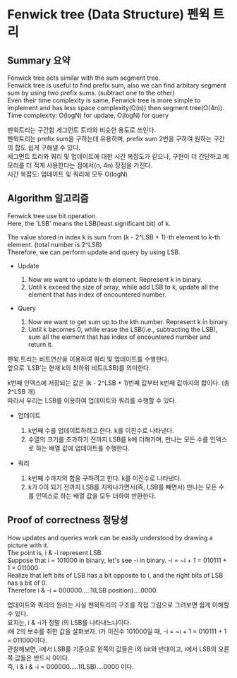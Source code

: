 # Fenwick tree (Data Structure) 펜윅 트리

## Summary 요약
Fenwick tree acts similar with the sum segment tree.  
Fenwick tree is useful to find prefix sum, also we can find arbitary segment sum by using two prefix sums. (subtract one to the other)  
Even their time complexity is same, Fenwick tree is more simple to implement and has less space complexity(O(n)) then segment tree(O(4n)).  
Time complexity: O(logN) for update, O(logN) for query  
  

펜윅트리는 구간합 세그먼트 트리와 비슷한 용도로 쓰인다.  
펜윅트리는 prefix sum을 구하는데 유용하며, prefix sum 2번을 구하여 원하는 구간의 합도 쉽게 구해낼 수 있다.    
세그먼트 트리와 쿼리 및 업데이트에 대한 시간 복잡도가 같으나, 구현이 더 간단하고 메모리를 더 적게 사용한다는 점에서(n, 4n) 장점을 가진다.  
시간 복잡도: 업데이트 및 쿼리에 모두 O(logN)  


## Algorithm 알고리즘
Fenwick tree use bit operation.  
Here, the 'LSB' means the LSB(least significant bit) of k.  
     
The value stored in index k is sum from (k - 2^LSB + 1)-th element to k-th element. (total number is 2^LSB)  
Therefore, we can perform update and query by using LSB.

- Update  
  1. Now we want to update k-th element. Represent k in binary.  
  2. Until k exceed the size of array, while add LSB to k, update all the element that has index of encountered number.  

- Query
  1. Now we want to get sum up to the kth number. Represent k in binary.  
  2. Until k becomes 0, while erase the LSB(i.e., subtracting the LSB), sum all the element that has index of encountered number and return it.  


    
펜윅 트리는 비트연산을 이용하여 쿼리 및 업데이트를 수행한다.  
앞으로 'LSB'는 현재 k의 최하위 비트(LSB)를 의미한다.  
    
k번째 인덱스에 저장되는 값은 (k - 2^LSB + 1)번째 값부터 k번째 값까지의 합이다. (총 2^LSB 개)  
따라서 우리는 LSB를 이용하여 업데이트와 쿼리를 수행할 수 있다.  

- 업데이트  
  1. k번째 수를 업데이트하려고 한다. k를 이진수로 나타낸다.  
  2. 수열의 크기를 초과하기 전까지 LSB를 k에 더해가며, 만나는 모든 수를 인덱스로 하는 배열 값에 업데이트를 수행한다.  

- 쿼리  
  1. k번째 수까지의 합을 구하려고 한다. k를 이진수로 나타낸다.  
  2. k가 0이 되기 전까지 LSB를 지워나가면서(즉, LSB를 빼면서) 만나는 모든 수를 인덱스로 하는 배열 값을 모두 더하여 반환한다.  


## Proof of correctness 정당성
How updates and queries work can be easily understood by drawing a picture with it.  
The point is, i & -i represent LSB.  
Suppose that i = 101000 in binary, let's see -i in binary. -i = ~i + 1 = 010111 + 1 = 011000  
Realize that left bits of LSB has a bit opposite to i, and the right bits of LSB has a bit of 0.  
Therefore i & -i = 000000.....1(LSB position)....0000.  


업데이트와 쿼리의 원리는 사실 펜윅트리의 구조를 직접 그림으로 그려보면 쉽게 이해할 수 있다.  
요지는, i & -i가 정말 i의 LSB를 나타내느냐이다.  
i에 2의 보수를 취한 값을 살펴보자.  i가 이진수 101000일 때, -i = ~i + 1 = 010111 + 1 = 011000이다.  
관찰해보면, i에서 LSB를 기준으로 왼쪽의 값들은 i의 bit와 반대이고, i에서 LSB의 오른쪽 값들은 반드시 0이다.  
즉, i & i & -i = 000000.....1(LSB)....0000 이다.  